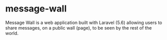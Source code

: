 # message-wall
Message Wall is a web application built with Laravel (5.6) allowing users to share messages, on a public wall (page), to be seen by the rest of the world.
